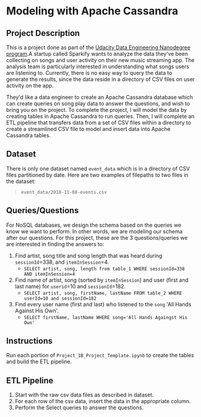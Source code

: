 #  Modeling with Apache Cassandra

## Project Description
This is a project done as part of the [Udacity Data Engineering Nanodegree program](https://www.udacity.com/course/data-engineer-nanodegree--nd027?utm_source=gsem_brand&utm_medium=ads_r&utm_campaign=12712700850_c&utm_term=124530975350&utm_keyword=udacity%20data%20engineering_e&gclid=CjwKCAjw0a-SBhBkEiwApljU0pc-sn1RkKZQdwySslc8H1ncIw8LiEBscBNhqx3vKCBTTOdq7rxsZBoCBf0QAvD_BwE).A startup called Sparkify wants to analyze the data they've been collecting on songs and user activity on their new music streaming app. The analysis team is particularly interested in understanding what songs users are listening to. Currently, there is no easy way to query the data to generate the results, since the data reside in a directory of CSV files on user activity on the app.

They'd like a data engineer to create an Apache Cassandra database which can create queries on song play data to answer the questions, and wish to bring you on the project.  To complete the project, I will model the data by creating tables in Apache Cassandra to run queries. Then, I will complete an ETL pipeline that transfers data from a set of CSV files within a directory to create a streamlined CSV file to model and insert data into Apache Cassandra tables.

## Dataset
There is only one dataset named `event_data` which is in a directory of CSV files partitioned by date. Here are two examples of filepaths to two files in the dataset:
> `event_data/2018-11-08-events.csv`

## Queries/Questions
For NoSQL databases, we design the schema based on the queries we know we want to perform. In other words, we are modeling our schema after our questions. For this project, these are the 3 questions/queries we are interested in finding the answers to:

1. Find artist, song title and song length that was heard during `sessionId`=338, and `itemInSession`=4.
    - `SELECT artist, song, length from table_1 WHERE sessionId=338 AND itemInSession=4`
2. Find name of artist, song (sorted by `itemInSession`) and user (first and last name) for `userid`=10 and `sessionId`=182.
    - `SELECT artist, song, firstName, lastName FROM table_2 WHERE userId=10 and sessionId=182`
3. Find every user name (first and last) who listened to the `song` 'All Hands Against His Own'.
    - `SELECT firstName, lastName WHERE song='All Hands Againgst His Own'`

## Instructions
Run each portion of `Project_1B_Project_Template.ipynb` to create the tables and build the ETL pipeline.

## ETL Pipeline
1. Start with the raw csv data files as described in dataset.
2. For each row of the csv data, insert the data in the appropriate column.
3. Perform the Select queries to answer the questions.
